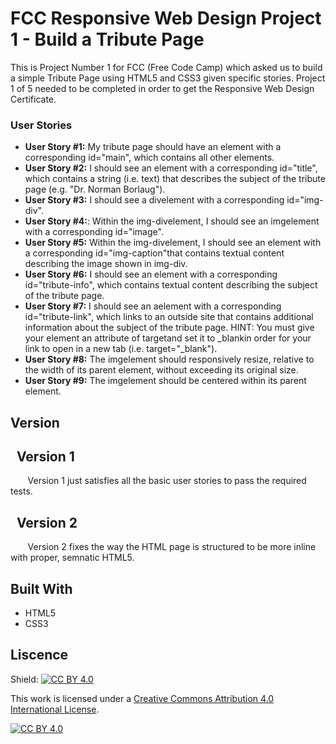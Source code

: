 # FCC Responsive Web Design Project 1 - Build a Tribute Page 

This is Project Number 1 for FCC (Free Code Camp) which asked us to build a simple Tribute Page using HTML5 and CSS3 given specific stories. Project 1 of 5 needed to be completed in order to get the Responsive Web Design Certificate. 

### User Stories
* **User Story #1:** My tribute page should have an element with a corresponding id="main", which contains all other elements.
* **User Story #2:** I should see an element with a corresponding id="title", which contains a string (i.e. text) that describes the subject of the tribute page (e.g. "Dr. Norman Borlaug").
* **User Story #3:** I should see a divelement with a corresponding id="img-div".
* **User Story #4:**: Within the img-divelement, I should see an imgelement with a corresponding id="image".
* **User Story #5:** Within the img-divelement, I should see an element with a corresponding id="img-caption"that contains textual content describing the image shown in img-div.
* **User Story #6:** I should see an element with a corresponding id="tribute-info", which contains textual content describing the subject of the tribute page.
* **User Story #7:** I should see an aelement with a corresponding id="tribute-link", which links to an outside site that contains additional information about the subject of the tribute page. HINT: You must give your element an attribute of targetand set it to _blankin order for your link to open in a new tab (i.e. target="_blank").
* **User Story #8:** The imgelement should responsively resize, relative to the width of its parent element, without exceeding its original size.
* **User Story #9:** The imgelement should be centered within its parent element.

## Version
## &nbsp;&nbsp;Version 1

&nbsp;&nbsp;&nbsp;&nbsp;&nbsp;&nbsp; Version 1 just satisfies all the basic user stories to pass the required tests.

## &nbsp;&nbsp;Version 2
&nbsp;&nbsp;&nbsp;&nbsp;&nbsp;&nbsp; Version 2 fixes the way the HTML page is structured to be more inline with proper, semnatic HTML5.

## Built With
* HTML5
* CSS3

## Liscence
Shield: [![CC BY 4.0][cc-by-shield]][cc-by]

This work is licensed under a [Creative Commons Attribution 4.0 International
License][cc-by].

[![CC BY 4.0][cc-by-image]][cc-by]

[cc-by]: http://creativecommons.org/licenses/by/4.0/
[cc-by-image]: https://i.creativecommons.org/l/by/4.0/88x31.png
[cc-by-shield]: https://img.shields.io/badge/License-CC%20BY%204.0-lightgrey.svg